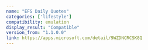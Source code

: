 ```yaml
---
name: "EFS Daily Quotes"
categories: ['lifestyle']
compatibility: emulation
display_result: "Compatible"
version_from: "1.1.0.0"
link: https://apps.microsoft.com/detail/9WZDNCRCSK8Q
---
```

